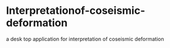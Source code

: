 # Interpretationof-coseismic-deformation
a desk top application for interpretation of coseismic deformation
